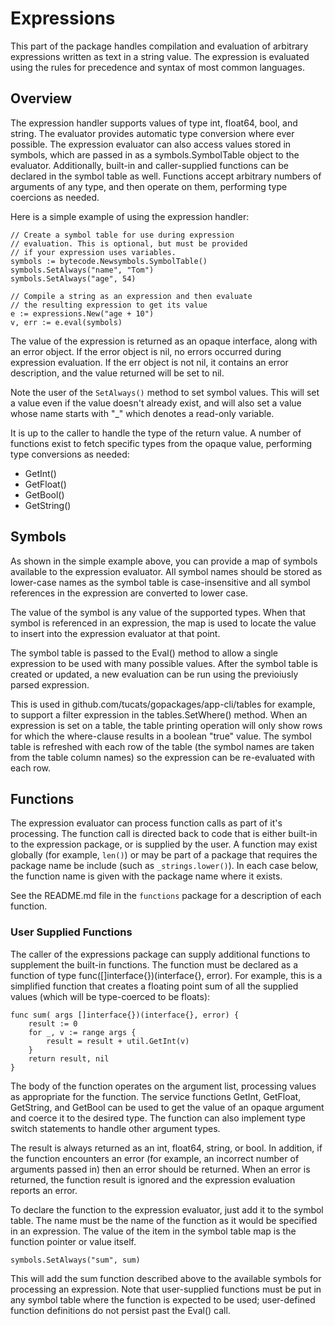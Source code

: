 # Expressions

This part of the package handles compilation and evaluation of arbitrary expressions written as 
text in a string value. The expression is evaluated using the rules for precedence and syntax of
most common languages.

## Overview

The expression handler supports values of type int, float64, bool, and string. The evaluator 
provides automatic type conversion where ever possible. The expression evaluator 
can also access values stored in symbols, which are passed in as a symbols.SymbolTable 
object to the evaluator. Additionally, built-in and caller-supplied functions can be declared 
in the symbol table as well. Functions accept arbitrary numbers of arguments of any type, 
and then operate on them, performing type coercions as needed.

Here is a simple example of using the expression handler:

    // Create a symbol table for use during expression
    // evaluation. This is optional, but must be provided
    // if your expression uses variables.
    symbols := bytecode.Newsymbols.SymbolTable()
    symbols.SetAlways("name", "Tom")
    symbols.SetAlways("age", 54)

    // Compile a string as an expression and then evaluate
    // the resulting expression to get its value
    e := expressions.New("age + 10")
    v, err := e.eval(symbols)
  
The value of the expression is returned as an opaque interface, along with an error object. If the
error object is nil, no errors occurred during expression evaluation. If the err object is not nil,
it contains an error description, and the value returned will be set to nil.

Note the user of the `SetAlways()` method to set symbol values. This will set a value even if
the value doesn't already exist, and will also set a value whose name starts with "_" which
denotes a read-only variable.

It is up to the caller to handle the type of the return value. A number of functions exist to fetch
specific types from the opaque value, performing type conversions as needed:

* GetInt()
* GetFloat()
* GetBool()
* GetString()

## Symbols
As shown in the simple example above, you can provide a map of symbols available to the
expression evaluator. All symbol names should be stored as lower-case names as the symbol
table is case-insensitive and all symbol references in the expression are converted to
lower case.

The value of the symbol is any value of the supported types. When that symbol is referenced
in an expression, the map is used to locate the value to insert into the expression evaluator 
at that point. 

The symbol table is passed to the Eval() method to allow a single expression to be used with
many possible values. After the symbol table is created or updated, a new evaluation can be
run using the previoiusly parsed expression.

This is used in github.com/tucats/gopackages/app-cli/tables for example, to support a filter
expression in the tables.SetWhere() method. When an expression is set on a table, the table
printing operation will only show rows for which the where-clause results in a boolean "true"
value. The symbol table is refreshed with each row of the table (the symbol names are taken
from the table column names) so the expression can be re-evaluated with each row.

## Functions
The expression evaluator can process function calls as part of it's processing. The function call
is directed back to code that is either built-in to the expression package, or is supplied by the
user. A function may exist globally (for example, `len()`) or may be part of a package that requires
the package name be include (such as `_strings.lower()`). In each case below, the function name
is given with the package name where it exists.

See the README.md file in the `functions` package for a description of each function.

### User Supplied Functions
The caller of the expressions package can supply additional functions to
supplement the built-in functions.  The function must be declared as a
function of type func([]interface{})(interface{}, error).  For example,
this is a simplified function that creates a floating point sum of all
the supplied values (which will be type-coerced to be floats):
    
    func sum( args []interface{})(interface{}, error) {
        result := 0
        for _, v := range args {
            result = result + util.GetInt(v)
        }
        return result, nil
    }

The body of the function operates on the argument list, processing values
as appropriate for the function. The service functions GetInt, GetFloat,
GetString, and GetBool can be used to get the value of an opaque argument
and coerce it to the desired type. The function can also implement type
switch statements to handle other argument types.

The result is always returned as an int, float64, string, or bool. In
addition, if the function encounters an error (for example, an incorrect
number of arguments passed in) then an error should be returned. When an
error is returned, the function result is ignored and the expression
evaluation reports an error.

To declare the function to the expression evaluator, just add it to the
symbol table. The name must be the name of the function as it would be
specified in an expression. The value of the item
in the symbol table map is the function pointer or value itself.
    
    symbols.SetAlways("sum", sum)

This will add the sum function described above to the available symbols
for processing an expression. Note that user-supplied functions must be
put in any symbol table where the function is expected to be used; 
user-defined function definitions do not persist past the Eval() call.
